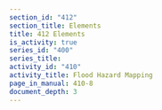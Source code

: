 ```yaml
---
section_id: "412"
section_title: Elements
title: 412 Elements
is_activity: true
series_id: "400"
series_title: 
activity_id: "410"
activity_title: Flood Hazard Mapping
page_in_manual: 410-8
document_depth: 3
---
```

